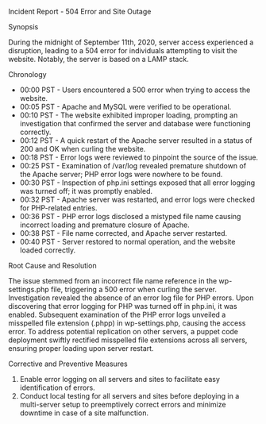 Incident Report - 504 Error and Site Outage

Synopsis

During the midnight of September 11th, 2020, server access experienced a disruption, leading to a 504 error for individuals attempting to visit the website. Notably, the server is based on a LAMP stack.

Chronology

- 00:00 PST - Users encountered a 500 error when trying to access the website.
- 00:05 PST - Apache and MySQL were verified to be operational.
- 00:10 PST - The website exhibited improper loading, prompting an investigation that confirmed the server and database were functioning correctly.
- 00:12 PST - A quick restart of the Apache server resulted in a status of 200 and OK when curling the website.
- 00:18 PST - Error logs were reviewed to pinpoint the source of the issue.
- 00:25 PST - Examination of /var/log revealed premature shutdown of the Apache server; PHP error logs were nowhere to be found.
- 00:30 PST - Inspection of php.ini settings exposed that all error logging was turned off; it was promptly enabled.
- 00:32 PST - Apache server was restarted, and error logs were checked for PHP-related entries.
- 00:36 PST - PHP error logs disclosed a mistyped file name causing incorrect loading and premature closure of Apache.
- 00:38 PST - File name corrected, and Apache server restarted.
- 00:40 PST - Server restored to normal operation, and the website loaded correctly.

Root Cause and Resolution

The issue stemmed from an incorrect file name reference in the wp-settings.php file, triggering a 500 error when curling the server. Investigation revealed the absence of an error log file for PHP errors. Upon discovering that error logging for PHP was turned off in php.ini, it was enabled. Subsequent examination of the PHP error logs unveiled a misspelled file extension (.phpp) in wp-settings.php, causing the access error. To address potential replication on other servers, a puppet code deployment swiftly rectified misspelled file extensions across all servers, ensuring proper loading upon server restart.

Corrective and Preventive Measures

1. Enable error logging on all servers and sites to facilitate easy identification of errors.
2. Conduct local testing for all servers and sites before deploying in a multi-server setup to preemptively correct errors and minimize downtime in case of a site malfunction.
